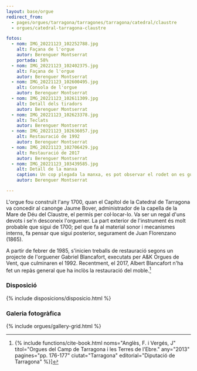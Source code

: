 ```yaml
---
layout: base/orgue
redirect_from:
  - pages/orgues/tarragona/tarragones/tarragona/catedral/claustre
  - orgues/catedral-tarragona-claustre

fotos:
  - nom: IMG_20221123_102252788.jpg
    alt: Façana de l'orgue
    autor: Berenguer Montserrat
    portada: 58%
  - nom: IMG_20221123_102402375.jpg
    alt: Façana de l'orgue
    autor: Berenguer Montserrat
  - nom: IMG_20221123_102600495.jpg
    alt: Consola de l'orgue
    autor: Berenguer Montserrat
  - nom: IMG_20221123_102611309.jpg
    alt: Detall dels tiradors
    autor: Berenguer Montserrat
  - nom: IMG_20221123_102623378.jpg
    alt: Teclats
    autor: Berenguer Montserrat
  - nom: IMG_20221123_102636057.jpg
    alt: Restauració de 1992
    autor: Berenguer Montserrat
  - nom: IMG_20221123_102706429.jpg
    alt: Restauració de 2017
    autor: Berenguer Montserrat
  - nom: IMG_20221123_103439585.jpg
    alt: Detall de la manxa
    caption: Un cop plegada la manxa, es pot observar el rodet on es guardava la tela que tapava la façana de l'orgue
    autor: Berenguer Montserrat

---
```


L'orgue fou construït l'any 1700, quan el Capítol de la Catedral de Tarragona va concedir al canonge Jaume Bover, administrador
de la capella de la Mare de Déu del Claustre, el permís per col·locar-lo. Va ser un regal d'uns devots i se'n desconeix 
l'orguener. La part exterior de l'instrument és molt probable que sigui de 1700; pel que fa al material sonor i mecanismes interns, fa
pensar que sigui posterior, segurament de Juan Florenzano (1865). 

A partir de febrer de 1985, s'inicien
treballs de restauració segons un projecte de l'orguener Gabriel Blancafort, executats per A&K Orgues de Vent, que culminaren 
el 1992. Recentment, el 2017, Albert Blancafort n'ha fet un repàs general que ha inclòs la restauració del moble.[^1] 

[^1]: {% include functions/cite-book.html noms="Anglès, F. i Vergés, J"
titol="Orgues del Camp de Tarragona i les Terres de l'Ebre."
any="2013" pagines="pp. 176-177" ciutat="Tarragona" editorial="Diputació de Tarragona" %}]

### Disposició

{% include disposicions/disposicio.html %}

### Galeria fotogràfica

{% include orgues/gallery-grid.html %}
